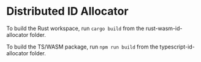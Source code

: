 # Distributed ID Allocator

To build the Rust workspace, run `cargo build` from the rust-wasm-id-allocator folder.

To build the TS/WASM package, run `npm run build` from the typescript-id-allocator folder.

